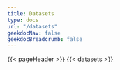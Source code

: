 ```yaml
---
title: Datasets
type: docs
url: "/datasets"
geekdocNav: false
geekdocBreadcrumb: false
---
```


{{< pageHeader >}}
{{< datasets >}}
